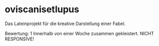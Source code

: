# oviscanisetlupus
Das  Lateinprojekt für die kreative Darstellung einer Fabel.

Bewertung: 1
Innerhalb von einer Woche zusammen gekleistert. NICHT RESPONSIVE!
